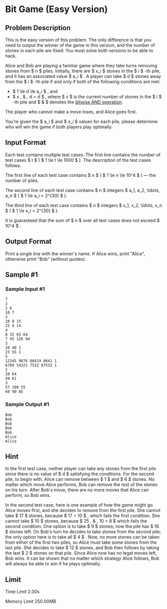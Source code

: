 # Bit Game (Easy Version)

## Problem Description

This is the easy version of this problem. The only difference is that you need to output the winner of the game in this version, and the number of stones in each pile are fixed. You must solve both versions to be able to hack.

Alice and Bob are playing a familiar game where they take turns removing stones from $ n $ piles. Initially, there are $ x_i $ stones in the $ i $ -th pile, and it has an associated value $ a_i $ . A player can take $ d $ stones away from the $ i $ -th pile if and only if both of the following conditions are met:

- $ 1 \le d \le a_i $ , and
- $ x \, \& \, d = d $ , where $ x $ is the current number of stones in the $ i $ -th pile and $ \& $ denotes the [bitwise AND operation](https://en.wikipedia.org/wiki/Bitwise_operation#AND).

The player who cannot make a move loses, and Alice goes first.

You're given the $ a_i $ and $ x_i $ values for each pile, please determine who will win the game if both players play optimally.

## Input Format

Each test contains multiple test cases. The first line contains the number of test cases $ t $ ( $ 1 \le t \le 1000 $ ). The description of the test cases follows.

The first line of each test case contains $ n $ ( $ 1 \le n \le 10^4 $ ) — the number of piles.

The second line of each test case contains $ n $ integers $ a_1, a_2, \ldots, a_n $ ( $ 1 \le a_i < 2^{30} $ ).

The third line of each test case contains $ n $ integers $ x_1, x_2, \ldots, x_n $ ( $ 1 \le x_i < 2^{30} $ ).

It is guaranteed that the sum of $ n $ over all test cases does not exceed $ 10^4 $ .

## Output Format

Print a single line with the winner's name. If Alice wins, print "Alice", otherwise print "Bob" (without quotes).

## Sample #1

### Sample Input #1

```
7
2
1 6
10 7
3
10 8 15
25 4 14
4
8 32 65 64
7 45 126 94
3
20 40 1
23 55 1
5
12345 9876 86419 8641 1
6789 54321 7532 97532 1
2
20 64
44 61
3
57 109 55
69 90 85
```

### Sample Output #1

```
Bob
Bob
Bob
Bob
Bob
Alice
Alice
```

## Hint

In the first test case, neither player can take any stones from the first pile since there is no value of $ d $ satisfying the conditions. For the second pile, to begin with, Alice can remove between $ 1 $ and $ 6 $ stones. No matter which move Alice performs, Bob can remove the rest of the stones on his turn. After Bob's move, there are no more moves that Alice can perform, so Bob wins.

In the second test case, here is one example of how the game might go. Alice moves first, and she decides to remove from the first pile. She cannot take $ 17 $ stones, because $ 17 > 10 $ , which fails the first condition. She cannot take $ 10 $ stones, because $ 25 \, \& \, 10 = 8 $ which fails the second condition. One option is to take $ 9 $ stones; now the pile has $ 16 $ stones left. On Bob's turn he decides to take stones from the second pile; the only option here is to take all $ 4 $ . Now, no more stones can be taken from either of the first two piles, so Alice must take some stones from the last pile. She decides to take $ 12 $ stones, and Bob then follows by taking the last $ 2 $ stones on that pile. Since Alice now has no legal moves left, Bob wins. It can be shown that no matter which strategy Alice follows, Bob will always be able to win if he plays optimally.

## Limit



Time Limit
2.00s

Memory Limit
250.00MB